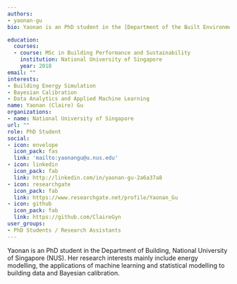 ```yaml
---
authors:
- yaonan-gu
bio: Yaonan is an PhD student in the [Department of the Built Environment](https://cde.nus.edu.sg/dbe/), National University of Singapore (NUS). Her research interests mainly include energy modelling, the applications of machine learning and statistical modelling to building data and Bayesian calibration.

education:
  courses:
  - course: MSc in Building Performance and Sustainability
    institution: National University of Singapore
    year: 2018
email: ""
interests:
- Building Energy Simulation
- Bayesian Calibration
- Data Analytics and Applied Machine Learning
name: Yaonan (Claire) Gu
organizations:
- name: National University of Singapore
url: ""
role: PhD Student
social:
- icon: envelope
  icon_pack: fas
  link: 'mailto:yaonangu@u.nus.edu'
- icon: linkedin
  icon_pack: fab
  link: http://linkedin.com/in/yaonan-gu-2a6a37a8
- icon: researchgate
  icon_pack: fab
  link: https://www.researchgate.net/profile/Yaonan_Gu
- icon: github
  icon_pack: fab
  link: https://github.com/ClaireGyn
user_groups:
- PhD Students / Research Assistants 
---
```


Yaonan is an PhD student in the Department of Building, National University of Singapore (NUS). Her research interests mainly include energy modelling, the applications of machine learning and statistical modelling to building data and Bayesian calibration.
